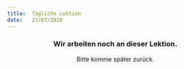 ```yaml
---
title:  Tägliche Lektion
date:   27/07/2018
---
```


### <center>Wir arbeiten noch an dieser Lektion.</center>
<center>Bitte komme später zurück.</center>